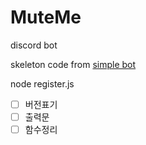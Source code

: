 # MuteMe
 discord bot


skeleton code from [simple bot](https://github.com/kastleghost/simplebot.git)

node register.js

- [ ] 버전표기
- [ ] 출력문
- [ ] 함수정리